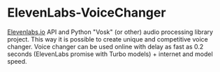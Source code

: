 # ElevenLabs-VoiceChanger

[Elevenlabs.io](https://elevenlabs.io) API and Python "Vosk" (or other) audio processing library project. This way it is possible to create unique and competitive voice changer. Voice changer can be used online with delay as fast as 0.2 seconds (ElevenLabs promise with Turbo models) + internet and model speed.      
